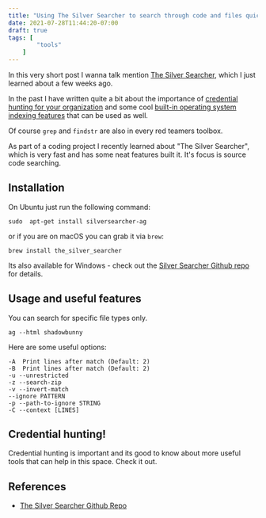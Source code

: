 ```yaml
---
title: "Using The Silver Searcher to search through code and files quickly"
date: 2021-07-28T11:44:20-07:00
draft: true
tags: [
        "tools"
    ]
---
```



In this very short post I wanna talk mention [The Silver Searcher](https://github.com/ggreer/the_silver_searcher), which I just learned about a few weeks ago.

In the past I have written quite a bit about the importance of [credential hunting for your organization](/blog/posts/2020/hunting-for-credentials) and some cool [built-in operating system indexing features](/blog/posts/2021/invoke-windowssearch-credential-hunt) that can be used as well. 

Of course `grep` and `findstr` are also in every red teamers toolbox. 

As part of a coding project I recently learned about "The Silver Searcher", which is very fast and has some neat features built it. It's focus is source code searching.

## Installation

On Ubuntu just run the following command:

`sudo  apt-get install silversearcher-ag`

or if you are on macOS you can grab it via `brew`:

`brew install the_silver_searcher`

Its also available for Windows - check out the [Silver Searcher Github repo](https://github.com/ggreer/the_silver_searcher) for details.


## Usage and useful features

You can search for specific file types only.

`ag --html shadowbunny`

Here are some useful options:

```
-A  Print lines after match (Default: 2)
-B  Print lines after match (Default: 2)
-u --unrestricted 
-z --search-zip
-v --invert-match
--ignore PATTERN  
-p --path-to-ignore STRING
-C --context [LINES]  
```

## Credential hunting!

Credential hunting is important and its good to know about more useful tools that can help in this space. Check it out. 


## References

* [The Silver Searcher Github Repo](https://github.com/ggreer/the_silver_searcher)